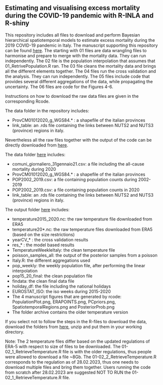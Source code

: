 ## Estimating and visualising excess mortality during the COVID-19 pandemic with R-INLA and R-shiny

This repository includes all files to download and perform Bayesian hierarchical spatiotemporal models to estimate excess mortality during the 2019 COVID-19 pandemic in Italy. The manuscript supporting this repository can be found [here](https://arxiv.org/abs/2201.06458). The starting with 01 files are data wrangling files to harmonise and prepare to merge with the mortality data. They can run independently. The 02 file is the population interpolation that assumes that 01_RetrivePopulation.R ran. The 03 file cleans the mortality data and brings all the different elements together. The 04 files run the cross validation and the analysis. They can run independently. The 05 files include code that provides several different aggregations of the data, while propagating the uncertainty. The 06 files are code for the Figures 4-6. 

Instructions on how to download the raw data files are given in the corresponding Rcode. 

The data folder in the repository includes:
* ProvCM01012020_g_WGS84.* : a shapefile of the italian provinces
* link_table: an .rds file containing the links between NUTS2 and NUTS3 (province) regions in italy. 

Nevertheless all the raw files together with the output of the code can be directly downloaded from [here](https://imperialcollegelondon.box.com/s/5di16s2ybnpfcltnfcl5en2rom5fj5vd). 

The data folder [here](https://imperialcollegelondon.box.com/s/5di16s2ybnpfcltnfcl5en2rom5fj5vd) includes:
* comuni_giornaliero_31gennaio21.csv: a file including the all-cause mortality during 2020
* ProvCM01012020_g_WGS84.* : a shapefile of the italian provinces
* POP2002_2019.csv: a file containing population counts during 2002-2019
* POP2002_2019.csv: a file containing population counts in 2020
* link_table: an .rds file containing the links between NUTS2 and NUTS3 (province) regions in italy. 

The output folder [here](https://imperialcollegelondon.box.com/s/5di16s2ybnpfcltnfcl5en2rom5fj5vd) includes:
* temperature2015_2020.nc: the raw temperature file downloaded from ERA5
* temperature20*.nc: the raw temperature files downloaded from ERA5 (based on the size restrictions)
* yearCV_* : the cross validation results
* res_* : the model based results 
* TemperatureWeekleItaly: the clean temperature file
* poisson_samples_all: the output of the posterior samples from a poisson
* Italy.R: the different aggregations used
* pop_weekly: the weekly population file, after performing the linear interpolation
* pop15_20_final: the clean population file
* findata: the clean final data file
* holiday_df: the file including the national holidays
* EUROSTAT_ISO: the iso weeks during 2015-2020
* The 4 manuscript figures that are generated by rcode: PopulationPlot.png, ERAPOINTS.png, PCpriors.png, SpatiotemporalRegions.png and PosteriorProb.png
* The folder archive contains the older temperature version

If you select not to follow the steps in the R-files to download the data, download the folders from [here](https://imperialcollegelondon.box.com/s/5di16s2ybnpfcltnfcl5en2rom5fj5vd), unzip and put them in your working directory. 

Note: The 2 temperature files differ based on the updated regulations of ERA-5 with respect to size of files to be downloaded. The 01-02_1_RetrieveTemperature.R file is with the older regulations, thus people were allowed to download a file ~8Gb. The 01-02_2_RetrieveTemperature.R corresponds to the regulation as of 28.02.2023, thus one needs to download multiple files and bring them together. Users running the code from scratch after 28.02.2023 are suggested NOT TO RUN the 01-02_1_RetrieveTemperature.R file. 
